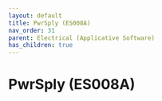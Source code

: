```yaml
---
layout: default
title: PwrSply (ES008A)
nav_order: 31
parent: Electrical (Applicative Software)
has_children: true
---
```

# PwrSply (ES008A)
